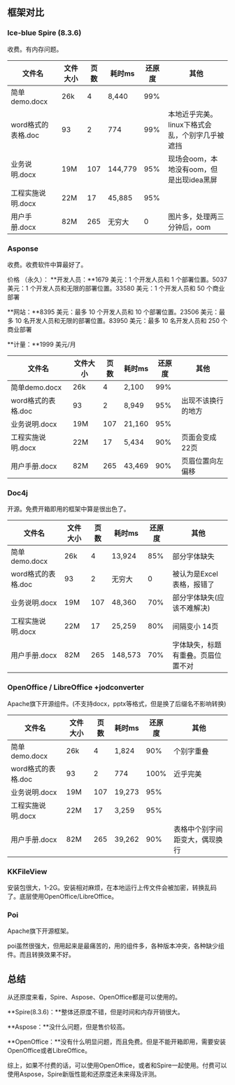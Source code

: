 ## 框架对比

### Ice-blue Spire (8.3.6)

收费。有内存问题。

| 文件名             | 文件大小 | 页数 | 耗时ms  | 还原度 | 其他                                            |
| ------------------ | -------- | ---- | ------- | ------ | ----------------------------------------------- |
| 简单demo.docx      | 26k      | 4    | 8,440   | 99%    |                                                 |
| word格式的表格.doc | 93       | 2    | 774     | 99%    | 本地近乎完美。linux下格式会乱，个别字几乎被遮挡 |
| 业务说明.docx      | 19M      | 107  | 144,779 | 95%    | 现场会oom，本地没有oom，但是出现idea黑屏        |
| 工程实施说明.docx  | 22M      | 17   | 45,885  | 95%    |                                                 |
| 用户手册.docx      | 82M      | 265  | 无穷大  | 0      | 图片多，处理两三分钟后，oom                     |



### Asponse

收费。收费软件中算最好了。

价格 （永久）：
**开发人员：**1679 美元：1 个开发人员和 1 个部署位置。5037 美元：1 个开发人员和无限的部署位置。33580 美元：1 个开发人员和 50 个商业部署

**网站：**8395 美元：最多 10 个开发人员和 10 个部署位置。23506 美元：最多 10 名开发人员和无限的部署位置。83950 美元：最多 10 名开发人员和 250 个商业部署

**计量：**1999 美元/月

| 文件名             | 文件大小 | 页数 | 耗时ms | 还原度 | 其他               |
| ------------------ | -------- | ---- | ------ | ------ | ------------------ |
| 简单demo.docx      | 26k      | 4    | 2,100  | 99%    |                    |
| word格式的表格.doc | 93       | 2    | 8,949  | 95%    | 出现不该换行的地方 |
| 业务说明.docx      | 19M      | 107  | 21,160 | 95%    |                    |
| 工程实施说明.docx  | 22M      | 17   | 5,434  | 90%    | 页面会变成22页     |
| 用户手册.docx      | 82M      | 265  | 43,469 | 90%    | 页眉位置向左偏移   |



### Doc4j

开源。免费开箱即用的框架中算是很出色了。

| 文件名             | 文件大小 | 页数 | 耗时ms  | 还原度 | 其他                               |
| ------------------ | -------- | ---- | ------- | ------ | ---------------------------------- |
| 简单demo.docx      | 26k      | 4    | 13,924  | 85%    | 部分字体缺失                       |
| word格式的表格.doc | 93       | 2    | 无穷大  | 0      | 被认为是Excel表格，报错了          |
| 业务说明.docx      | 19M      | 107  | 48,360  | 70%    | 部分字体缺失(应该不难解决)         |
| 工程实施说明.docx  | 22M      | 17   | 25,259  | 80%    | 间隔变小 14页                      |
| 用户手册.docx      | 82M      | 265  | 148,573 | 70%    | 字体缺失，标题有重叠。页眉位置不对 |



### OpenOffice / LibreOffice +jodconverter

Apache旗下开源组件。(不支持docx，pptx等格式，但是换了后缀名不影响转换)

| 文件名             | 文件大小 | 页数 | 耗时ms | 还原度 | 其他                           |
| ------------------ | -------- | ---- | ------ | ------ | ------------------------------ |
| 简单demo.docx      | 26k      | 4    | 1,824  | 90%    | 个别字重叠                     |
| word格式的表格.doc | 93       | 2    | 774    | 100%   | 近乎完美                       |
| 业务说明.docx      | 19M      | 107  | 19,273 | 95%    |                                |
| 工程实施说明.docx  | 22M      | 17   | 3,259  | 95%    |                                |
| 用户手册.docx      | 82M      | 265  | 39,262 | 90%    | 表格中个别字间距变大，偶现换行 |



### KKFileView

安装包很大，1-2G。安装相对麻烦，在本地运行上传文件会被加密，转换乱码了。底层使用OpenOffice/LibreOffice。



### Poi

Apache旗下开源框架。

poi虽然很强大，但用起来是最痛苦的，用的组件多，各种版本冲突，各种缺少组件。而且转换效果不好。





## 总结

从还原度来看，Spire、Aspose、OpenOffice都是可以使用的。

**Spire(8.3.6)：**整体还原度不错，但是时间和内存开销很大。

**Aspose：**没什么问题，但是售价较高。

**OpenOffice：**没有什么明显问题，而且免费。但是不能开箱即用，需要安装OpenOffice或者LibreOffice。

综上，如果不付费的话，可以使用OpenOffice，或者和Spire一起使用。付费可以使用Aspose，Spire新版性能和还原度还未来得及评测。